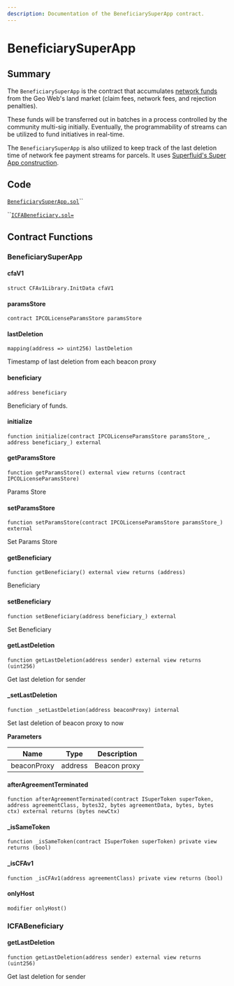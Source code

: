 ```yaml
---
description: Documentation of the BeneficiarySuperApp contract.
---
```


# BeneficiarySuperApp

## Summary

The `BeneficiarySuperApp` is the contract that accumulates [network funds](../../concepts/network-funds.md) from the Geo Web's land market (claim fees, network fees, and rejection penalties).

These funds will be transferred out in batches in a process controlled by the community multi-sig initially. Eventually, the programmability of streams can be utilized to fund initiatives in real-time.

The `BeneficiarySuperApp` is also utilized to keep track of the last deletion time of network fee payment streams for parcels. It uses [Superfluid's Super App construction](https://docs.superfluid.finance/superfluid/developers/super-apps).

## Code

[`BeneficiarySuperApp.sol`](https://github.com/Geo-Web-Project/core-contracts/blob/main/contracts/beneficiary/BeneficiarySuperApp.sol)``

``[`ICFABeneficiary.sol=`](https://github.com/Geo-Web-Project/core-contracts/tree/main/contracts/beneficiary/interfaces)

## Contract Functions

### BeneficiarySuperApp

#### cfaV1

```solidity
struct CFAv1Library.InitData cfaV1
```

#### paramsStore

```solidity
contract IPCOLicenseParamsStore paramsStore
```

#### lastDeletion

```solidity
mapping(address => uint256) lastDeletion
```

Timestamp of last deletion from each beacon proxy

#### beneficiary

```solidity
address beneficiary
```

Beneficiary of funds.

#### initialize

```solidity
function initialize(contract IPCOLicenseParamsStore paramsStore_, address beneficiary_) external
```

#### getParamsStore

```solidity
function getParamsStore() external view returns (contract IPCOLicenseParamsStore)
```

Params Store

#### setParamsStore

```solidity
function setParamsStore(contract IPCOLicenseParamsStore paramsStore_) external
```

Set Params Store

#### getBeneficiary

```solidity
function getBeneficiary() external view returns (address)
```

Beneficiary

#### setBeneficiary

```solidity
function setBeneficiary(address beneficiary_) external
```

Set Beneficiary

#### getLastDeletion

```solidity
function getLastDeletion(address sender) external view returns (uint256)
```

Get last deletion for sender

#### \_setLastDeletion

```solidity
function _setLastDeletion(address beaconProxy) internal
```

Set last deletion of beacon proxy to now

**Parameters**

| Name        | Type    | Description  |
| ----------- | ------- | ------------ |
| beaconProxy | address | Beacon proxy |

#### afterAgreementTerminated

```solidity
function afterAgreementTerminated(contract ISuperToken superToken, address agreementClass, bytes32, bytes agreementData, bytes, bytes ctx) external returns (bytes newCtx)
```

#### \_isSameToken

```solidity
function _isSameToken(contract ISuperToken superToken) private view returns (bool)
```

#### \_isCFAv1

```solidity
function _isCFAv1(address agreementClass) private view returns (bool)
```

#### onlyHost

```solidity
modifier onlyHost()
```

### ICFABeneficiary

#### getLastDeletion

```solidity
function getLastDeletion(address sender) external view returns (uint256)
```

Get last deletion for sender

